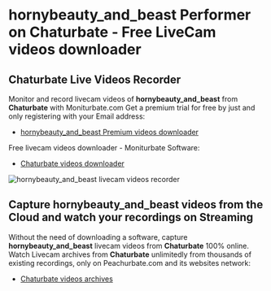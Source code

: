 # hornybeauty_and_beast Performer on Chaturbate - Free LiveCam videos downloader

## Chaturbate Live Videos Recorder

Monitor and record livecam videos of **hornybeauty_and_beast** from **Chaturbate** with Moniturbate.com
Get a premium trial for free by just and only registering with your Email address:
* [hornybeauty_and_beast Premium videos downloader](https://moniturbate.com/request-demo-licence-key.html)

Free livecam videos downloader - Moniturbate Software:
* [Chaturbate videos downloader](https://moniturbate.com/moniturbate-download-software.html)

![hornybeauty_and_beast livecam videos recorder](https://peachurnet.com/templates/moniturbate-software.png)


## Capture hornybeauty_and_beast videos from the Cloud and watch your recordings on Streaming

Without the need of downloading a software, capture **hornybeauty_and_beast** livecam videos from **Chaturbate** 100% online.
Watch Livecam archives from **Chaturbate** unlimitedly from thousands of existing recordings, only on Peachurbate.com and its websites network:
* [Chaturbate videos archives](https://peachurnet.com/)